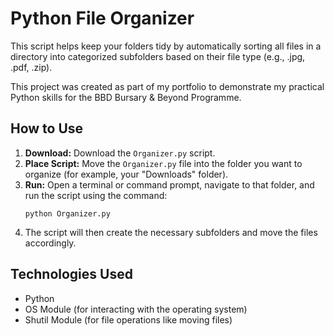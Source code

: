 # Python File Organizer

This script helps keep your folders tidy by automatically sorting all files in a directory into categorized subfolders based on their file type (e.g., .jpg, .pdf, .zip).

This project was created as part of my portfolio to demonstrate my practical Python skills for the BBD Bursary & Beyond Programme.

## How to Use

1.  **Download:** Download the `Organizer.py` script.
2.  **Place Script:** Move the `Organizer.py` file into the folder you want to organize (for example, your "Downloads" folder).
3.  **Run:** Open a terminal or command prompt, navigate to that folder, and run the script using the command:
    ```
    python Organizer.py
    ```
4.  The script will then create the necessary subfolders and move the files accordingly.

## Technologies Used
*   Python
*   OS Module (for interacting with the operating system)
*   Shutil Module (for file operations like moving files)
